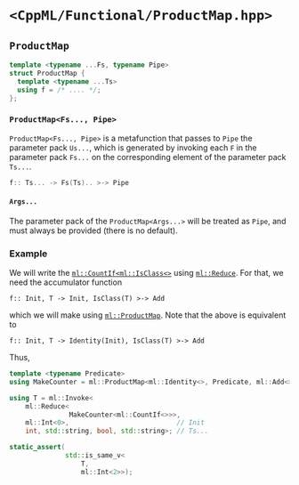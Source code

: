 # `<CppML/Functional/ProductMap.hpp>`

## `ProductMap`

```c++
template <typename ...Fs, typename Pipe>
struct ProductMap {
  template <typename ...Ts>
  using f = /* .... */;
};
```
### `ProductMap<Fs..., Pipe>`

`ProductMap<Fs..., Pipe>` is a metafunction that passes to `Pipe` the parameter pack `Us...`, which is generated by invoking each `F` in the parameter pack `Fs...` on the corresponding element of the parameter pack `Ts...`.

```c++
f:: Ts... -> Fs(Ts).. >-> Pipe
```

#### `Args...`

The parameter pack of the `ProductMap<Args...>` will be treated as `Pipe`, and must always be provided (there is no default).

### Example

We will write the [`ml::CountIf`](../Algorithm/CountIf.md)[`<ml::IsClass<>`](../TypeTraits/IsClass.md) using [`ml::Reduce`](../Algorithm/Reduce.md). For that, we need the accumulator function
```
f:: Init, T -> Init, IsClass(T) >-> Add
```
which we will make using [`ml::ProductMap`](../Algorithm/ProductMap.md). Note that the above is equivalent to
```
f:: Init, T -> Identity(Init), IsClass(T) >-> Add
```
Thus,
```c++
template <typename Predicate>
using MakeCounter = ml::ProductMap<ml::Identity<>, Predicate, ml::Add<>>;

using T = ml::Invoke<
    ml::Reduce<
               MakeCounter<ml::CountIf<>>>,
    ml::Int<0>,                           // Init
    int, std::string, bool, std::string>; // Ts...

static_assert(
              std::is_same_v<
                  T,
                  ml::Int<2>>);

```
